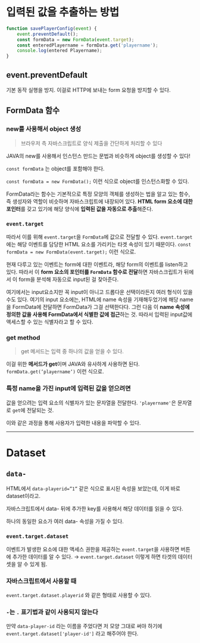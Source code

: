 # 입력된 값을 추출하는 방법

```jsx
function savePlayerConfig(event) {
	event.preventDefault();
	const formData = new FormData(event.target);
	const enteredPlayername = formData.get('playername');
	console.log(entered Playername);
}
```

## event.preventDefault

기본 동작 실행을 방지. 이걸로 HTTP에 보내는 form 요청을 방지할 수 있다.

## FormData 함수

### new를 사용해서 object 생성

> 브라우저 측 자바스크립트로 양식 제출을 간단하게 처리할 수 있다

JAVA의 new를 사용해서 인스턴스 만드는 문법과 비슷하게 object를 생성할 수 있다!

`const formData` 는 object를 포함해야 한다.

`const formData = new FormData();` 이런 식으로 object를 인스턴스화할 수 있다.

FormData라는 함수는 기본적으로 특정 모양의 객체를 생성하는 법을 알고 있는 함수, 즉 생성자와 역할이 비슷하며 자바스크립트에 내장되어 있다. **HTML form 요소에 대한 포인터**를 갖고 있기에 해당 양식에 **입력된 값을 자동으로 추출**해준다.

### `event.target`

따라서 이를 위해 `event.target`을 `FormData`에 값으로 전달할 수 있다. `event.target` 에는 해당 이벤트를 담당한 HTML 요소를 가리키는 타겟 속성이 있기 때문이다. `const formData = new FormData(event.target);` 이런 식으로.

현재 다루고 있는 이벤트는 form에 대한 이벤트라, 해당 form의 이벤트를 listen하고 있다. 따라서 이 **form 요소의 포인터를 `FormData` 함수로 전달**하면 자바스크립트가 뒤에서 이 form을 분석해 자동으로 input된 걸 찾아준다.

여기에서는 input요소지만 꼭 input이 아니고 드롭다운 선택이라든지 여러 형식이 있을 수도 있다. 여기의 input 요소에는, HTML에 name 속성을 기재해두었기에 해당 name을 FormData에 전달하면 FormData가 그걸 선택한다다. 그런 다음 이 **name 속성에 정의한 값을 사용해 FormData에서 식별한 값에 접근**하는 것. 따라서 입력된 input값에 액세스할 수 있는 식별자라고 할 수 있다.

### get method

> get 메서드는 입력 중 하나의 값을 얻을 수 있다.

이걸 위한 **메서드가 get**이며 JAVA와 유사하게 사용하면 된다. `formData.get(’playername’)` 이런 식으로.

### 특정 name을 가진 input에 입력된 값을 얻으려면

값을 얻으려는 입력 요소의 식별자가 있는 문자열을 전달한다. `'playername'`은 문자열로 `get`에 전달되는 것.

이와 같은 과정을 통해 사용자가 입력한 내용을 파악할 수 있다.

---

# Dataset

## `data-`

HTML에서 `data-playerid=”1”` 같은 식으로 표시된 속성을 보았는데, 이게 바로 dataset이라고.

자바스크립트에서 data- 뒤에 추가한 key를 사용해서 해당 데이터를 읽을 수 있다.

하나의 동일한 요소가 여러 data- 속성을 가질 수 있다.

### `event.target.dataset`

이벤트가 발생한 요소에 대한 액세스 권한을 제공하는 `event.target`을 사용하면 버튼에 추가한 데이터를 알 수 있다. → `event.target.dataset` 이렇게 하면 타겟의 데이터셋을 알 수 있게 됨.

### 자바스크립트에서 사용할 때

`event.target.dataset.playerid` 와 같은 형태로 사용할 수 있다.

### `-`는 `.` 표기법과 같이 사용되지 않는다

만약 `data-player-id` 라는 이름을 주었다면 저 모양 그대로 써야 하기에 `event.target.dataset['player-id']` 라고 해주어야 한다.
